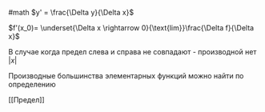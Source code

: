 #math 
$y' = \frac{\Delta y}{\Delta x}$

$f'(x_0)= \underset{\Delta x \rightarrow 0}{\text{lim}}\frac{\Delta f}{\Delta x}$

В случае когда предел слева и справа не совпадают - производной нет $|x|$

Производные большинства элементарных функций можно найти по определению

[[Предел]]


